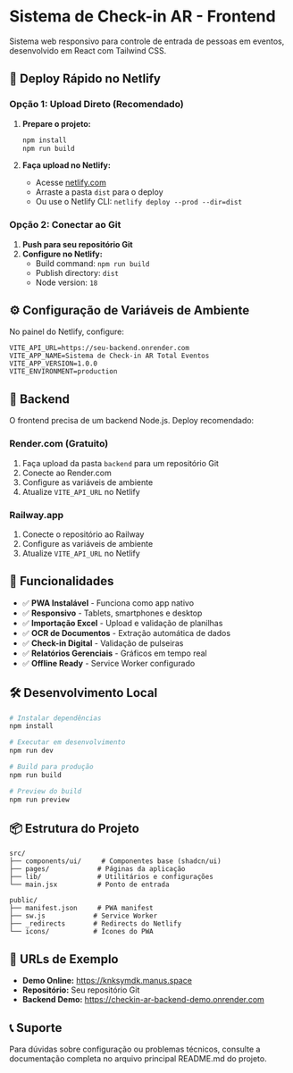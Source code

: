 # Sistema de Check-in AR - Frontend

Sistema web responsivo para controle de entrada de pessoas em eventos, desenvolvido em React com Tailwind CSS.

## 🚀 Deploy Rápido no Netlify

### Opção 1: Upload Direto (Recomendado)

1. **Prepare o projeto:**
   ```bash
   npm install
   npm run build
   ```

2. **Faça upload no Netlify:**
   - Acesse [netlify.com](https://netlify.com)
   - Arraste a pasta `dist` para o deploy
   - Ou use o Netlify CLI: `netlify deploy --prod --dir=dist`

### Opção 2: Conectar ao Git

1. **Push para seu repositório Git**
2. **Configure no Netlify:**
   - Build command: `npm run build`
   - Publish directory: `dist`
   - Node version: `18`

## ⚙️ Configuração de Variáveis de Ambiente

No painel do Netlify, configure:

```
VITE_API_URL=https://seu-backend.onrender.com
VITE_APP_NAME=Sistema de Check-in AR Total Eventos
VITE_APP_VERSION=1.0.0
VITE_ENVIRONMENT=production
```

## 🔧 Backend

O frontend precisa de um backend Node.js. Deploy recomendado:

### Render.com (Gratuito)
1. Faça upload da pasta `backend` para um repositório Git
2. Conecte ao Render.com
3. Configure as variáveis de ambiente
4. Atualize `VITE_API_URL` no Netlify

### Railway.app
1. Conecte o repositório ao Railway
2. Configure as variáveis de ambiente
3. Atualize `VITE_API_URL` no Netlify

## 📱 Funcionalidades

- ✅ **PWA Instalável** - Funciona como app nativo
- ✅ **Responsivo** - Tablets, smartphones e desktop
- ✅ **Importação Excel** - Upload e validação de planilhas
- ✅ **OCR de Documentos** - Extração automática de dados
- ✅ **Check-in Digital** - Validação de pulseiras
- ✅ **Relatórios Gerenciais** - Gráficos em tempo real
- ✅ **Offline Ready** - Service Worker configurado

## 🛠️ Desenvolvimento Local

```bash
# Instalar dependências
npm install

# Executar em desenvolvimento
npm run dev

# Build para produção
npm run build

# Preview do build
npm run preview
```

## 📦 Estrutura do Projeto

```
src/
├── components/ui/     # Componentes base (shadcn/ui)
├── pages/            # Páginas da aplicação
├── lib/              # Utilitários e configurações
└── main.jsx          # Ponto de entrada

public/
├── manifest.json     # PWA manifest
├── sw.js            # Service Worker
├── _redirects       # Redirects do Netlify
└── icons/           # Ícones do PWA
```

## 🔗 URLs de Exemplo

- **Demo Online:** https://knksymdk.manus.space
- **Repositório:** Seu repositório Git
- **Backend Demo:** https://checkin-ar-backend-demo.onrender.com

## 📞 Suporte

Para dúvidas sobre configuração ou problemas técnicos, consulte a documentação completa no arquivo principal README.md do projeto.

